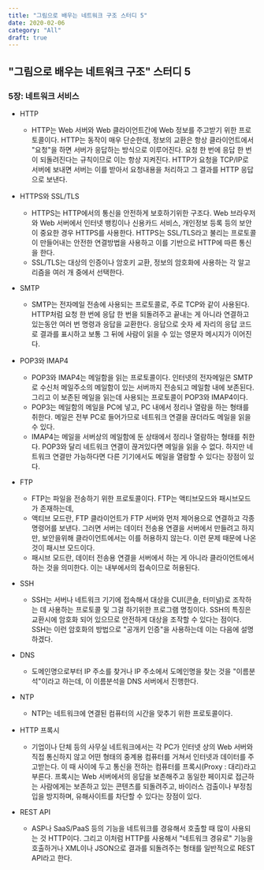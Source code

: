 ```yaml
---
title: "그림으로 배우는 네트워크 구조 스터디 5"
date: 2020-02-06
category: "All"
draft: true
---
```



## "그림으로 배우는 네트워크 구조" 스터디 5

### 5장: 네트워크 서비스

- HTTP
  - HTTP는 Web 서버와 Web 클라이언트간에 Web 정보를 주고받기 위한 프로토콜이다. HTTP는 동작이 매우 단순한데, 정보의 교환은 항상 클라이언트에서 "요청"을 하면 서버가 응답하는 방식으로 이루어진다. 요청 한 번에 응답 한 번이 되돌려진다는 규칙이므로 이는 항상 지켜진다. HTTP가 요청을 TCP/IP로 서버에 보내면 서버는 이를 받아서 요청내용을 처리하고 그 결과를 HTTP 응답으로 보낸다.

- HTTPS와 SSL/TLS
  - HTTPS는 HTTP에서의 통신을 안전하게 보호하기위한 구조다. Web 브라우저와 Web 서버에서 인터넷 뱅킹이나 신용카드 서비스, 개인정보 등록 등의 보안이 중요한 경우 HTTPS를 사용한다. HTTPS는 SSL/TLS라고 불리는 프로토콜이 만들어내는 안전한 연결방법을 사용하고 이를 기반으로 HTTP에 따른 통신을 한다.
  - SSL/TLS는 대상의 인증이나 암호키 교환, 정보의 암호화에 사용하는 각 알고리즘을 여러 개 중에서 선택한다.

- SMTP
  - SMTP는 전자메일 전송에 사용되는 프로토콜로, 주로 TCP와 같이 사용된다. HTTP처럼 요청 한 번에 응답 한 번을 되돌려주고 끝내는 게 아니라 연결하고 있는동안 여러 번 명령과 응답을 교환한다. 응답으로 숫자 세 자리의 응답 코드로 결과를 표시하고 보통 그 뒤에 사람이 읽을 수 있는 영문자 메시지가 이어진다.

- POP3와 IMAP4
  - POP3와 IMAP4는 메일함을 읽는 프로토콜이다. 인터넷의 전자메일은 SMTP로 수신처 메일주소의 메일함이 있는 서버까지 전송되고 메일함 내에 보존된다. 그리고 이 보존된 메일을 읽는데 사용되는 프로토콜이 POP3와 IMAP4이다.
  - POP3는 메일함의 메일을 PC에 넣고, PC 내에서 정리나 열람을 하는 형태를 취한다. 메일은 전부 PC로 들어가므로 네트워크 연결을 끊더라도 메일을 읽을 수 있다.
  - IMAP4는 메일을 서버상의 메일함에 둔 상태에서 정리나 열람하는 형태를 취한다. POP3와 달리 네트워크 연결이 끊겨있다면 메일을 읽을 수 없다. 하지만 네트워크 연결만 가능하다면 다른 기기에서도 메일을 열람할 수 있다는 장점이 있다.

- FTP
  - FTP는 파일을 전송하기 위한 프로토콜이다. FTP는 액티브모드와 패시브모드가 존재하는데,
  - 액티브 모드란, FTP 클라이언트가 FTP 서버와 먼저 제어용으로 연결하고 각종 명령어를 보낸다. 그러면 서버는 데이터 전송용 연결을 서버에서 만들려고 하지만, 보안을위해 클라이언트에서는 이를 허용하지 않는다. 이런 문제 때문에 나온 것이 패시브 모드이다.
  - 패시브 모드란, 데이터 전송용 연결을 서버에서 하는 게 아니라 클라이언트에서 하는 것을 의미한다. 이는 내부에서의 접속이므로 허용된다.

- SSH
  - SSH는 서버나 네트워크 기기에 접속해서 대상을 CUI(콘솔, 터미널)로 조작하는 데 사용하는 프로토콜 및 그걸 하기위한 프로그램 명칭이다. SSH의 특징은 교환시에 암호화 되어 있으므로 안전하게 대상을 조작할 수 있다는 점이다. SSH는 이런 암호화의 방법으로 "공개키 인증"을 사용하는데 이는 다음에 설명하겠다.

- DNS
  - 도메인명으로부터 IP 주소를 찾거나 IP 주소에서 도메인명을 찾는 것을 "이름분석"이라고 하는데, 이 이름분석을 DNS 서버에서 진행한다.

- NTP
  - NTP는 네트워크에 연결된 컴퓨터의 시간을 맞추기 위한 프로토콜이다.

- HTTP 프록시
  - 기업이나 단체 등의 사무실 네트워크에서는 각 PC가 인터넷 상의 Web 서버와 직접 통신하지 않고 어떤 형태의 중계용 컴퓨터를 거쳐서 인터넷과 데이터를 주고받는다. 이 때 사이에 두고 통신을 전하는 컴퓨터를 프록시(Proxy : 대리)라고 부른다. 프록시는 Web 서버에서의 응답을 보존해주고 동일한 페이지로 접근하는 사람에게는 보존하고 있는 콘텐츠를 되돌려주고, 바이러스 검출이나 부정침입을 방지하며, 유해사이트를 차단할 수 있다는 장점이 있다.

- REST API
  - ASP나 SaaS/PaaS 등의 기능을 네트워크를 경유해서 호출할 때 많이 사용되는 것 HTTP이다. 그리고 이처럼 HTTP를 사용해서 "네트워크 경유로" 기능을 호출하거나 XML이나 JSON으로 결과를 되돌려주는 형태를 일반적으로 REST API라고 한다.
